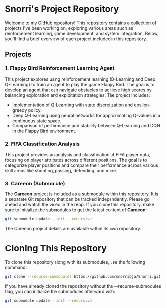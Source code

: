 # Snorri's Project Repository

Welcome to my GitHub repository! This repository contains a collection of projects I've been working on, exploring various areas such as reinforcement learning, game development, and system integration. Below, you'll find a brief overview of each project included in this repository.

## Projects

### 1. Flappy Bird Reinforcement Learning Agent
This project explores using reinforcement learning (Q-Learning and Deep Q-Learning) to train an agent to play the game Flappy Bird. The goal is to develop an agent that can navigate obstacles to achieve high scores by balancing exploration and exploitation strategies. The project includes:
- Implementation of Q-Learning with state discretization and epsilon-greedy policy.
- Deep Q-Learning using neural networks for approximating Q-values in a continuous state space.
- Comparison of performance and stability between Q-Learning and DQN in the Flappy Bird environment.

### 2. FIFA Classification Analysis
This project provides an analysis and classification of FIFA player data, focusing on player attributes across different positions. The goal is to categorize player positions and compare their performance across various skill areas like shooting, passing, defending, and more.

### 3. Careeon (Submodule)
The **Careeon** project is included as a submodule within this repository. It is a separate Git repository that can be tracked independently. Please go ahead and watch the video in the reop. If you clone this repository, make sure to initialize the submodules to get the latest content of **Careeon**:
```bash
git submodule update --init --recursive
```
The Careeon project details are available within its own repository.

# Cloning This Repository

To clone this repository along with its submodules, use the following command:

```bash
git clone --recurse-submodules https://github.com/snorribja/Snorri.git
```

If you have already cloned the repository without the --recurse-submodules flag, you can initialize the submodules afterward with:

```bash
git submodule update --init --recursive
```




